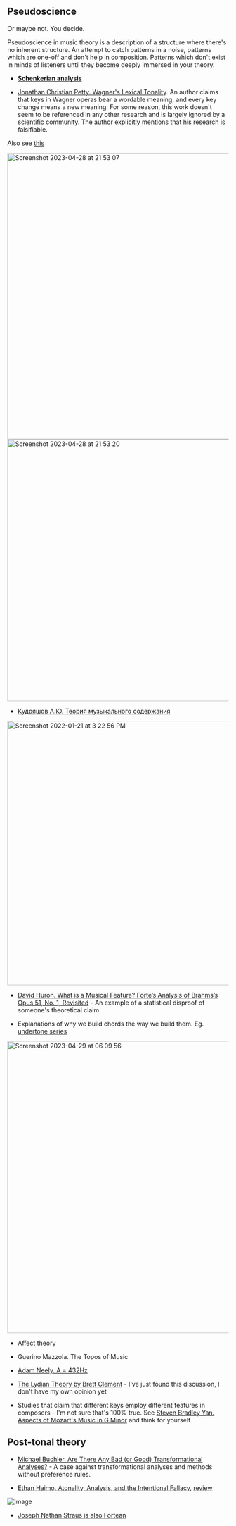 Pseudoscience
---

Or maybe not. You decide. 

Pseudoscience in music theory is a description of a structure where there's no inherent structure. An attempt to catch patterns in a noise, patterns which are one-off and
don't help in composition. Patterns which don't exist in minds of listeners until they become deeply immersed in your theory.

- [**Schenkerian analysis**](schenkerian_analysis.md)

- [Jonathan Christian Petty. Wagner's Lexical Tonality](https://www.amazon.com/Wagners-Lexical-Tonality-Studies-Interpretation/dp/0773460071). An author claims that keys in Wagner operas bear a wordable meaning, and every key change 
means a new meaning. For some reason, this work doesn't seem to be referenced in any other research and is largely ignored by a scientific community.
The author explicitly mentions that his research is falsifiable.

Also see [this](https://www.laits.utexas.edu/wagner/ringtonalstructure/ringtonalstructure.html)

<img width="650" alt="Screenshot 2023-04-28 at 21 53 07" src="https://user-images.githubusercontent.com/1491908/235218983-afcce574-6787-4a4d-8c1e-bfee785249ac.png">

<img width="595" alt="Screenshot 2023-04-28 at 21 53 20" src="https://user-images.githubusercontent.com/1491908/235219030-a1fe544b-d301-4fb7-8834-40f8b8c0d171.png">

- [Кудряшов А.Ю. Теория музыкального содержания](https://www.ozon.ru/product/teoriya-muzykalnogo-soderzhaniya-2632207/)

<img width="600" alt="Screenshot 2022-01-21 at 3 22 56 PM" src="https://user-images.githubusercontent.com/1491908/150526425-0f5618af-acb1-4377-80ea-31e06715cf15.png">

- [David Huron. What is a Musical Feature? Forte’s Analysis of Brahms’s Opus 51, No. 1, Revisited](https://www.mtosmt.org/issues/mto.01.7.4/mto.01.7.4.huron.html) - An example of a statistical disproof of someone's theoretical claim


- Explanations of why we build chords the way we build them. Eg. [undertone series](https://en.wikipedia.org/wiki/Undertone_series)

<img width="663" alt="Screenshot 2023-04-29 at 06 09 56" src="https://user-images.githubusercontent.com/1491908/235278851-0dc1b647-a1b6-4f6a-bbe4-3d0778a3f103.png">

- Affect theory

- Guerino Mazzola. The Topos of Music

- [Adam Neely. A = 432Hz](https://www.youtube.com/watch?v=EKTZ151yLnk)

- [The Lydian Theory by Brett Clement](https://www.zappa-analysis.com/brett-clement.htm) - I've just found this discussion, I don't have my own opinion yet

- Studies that claim that different keys employ different features in composers - I'm not sure that's 100% true. See [Steven Bradley Yan. Aspects of Mozart's Music in G Minor](https://etheses.whiterose.ac.uk/279/1/uk_bl_ethos_254655.pdf) and think for yourself


Post-tonal theory
---

- [Michael Buchler. Are There Any Bad (or Good) Transformational Analyses?](https://www.esm.rochester.edu/integral/wp-content/uploads/2019/06/INTEGRAL_30_buchler.pdf) - A case against transformational analyses and methods without preference rules.

- [Ethan Haimo. Atonality, Analysis, and the Intentional Fallacy](https://academic.oup.com/mts/article-abstract/18/2/167/1090522), [review](https://mtosmt.org/classic/mto.97.3.2/mto.97.3.2.latham.html)

![image](https://user-images.githubusercontent.com/1491908/235322982-b628aed2-fb5f-4304-9abc-041c8f67bf8e.png)


- [Joseph Nathan Straus is also Fortean](https://www.mtosmt.org/issues/mto.00.6.1/mto.00.6.1.perry.html)
